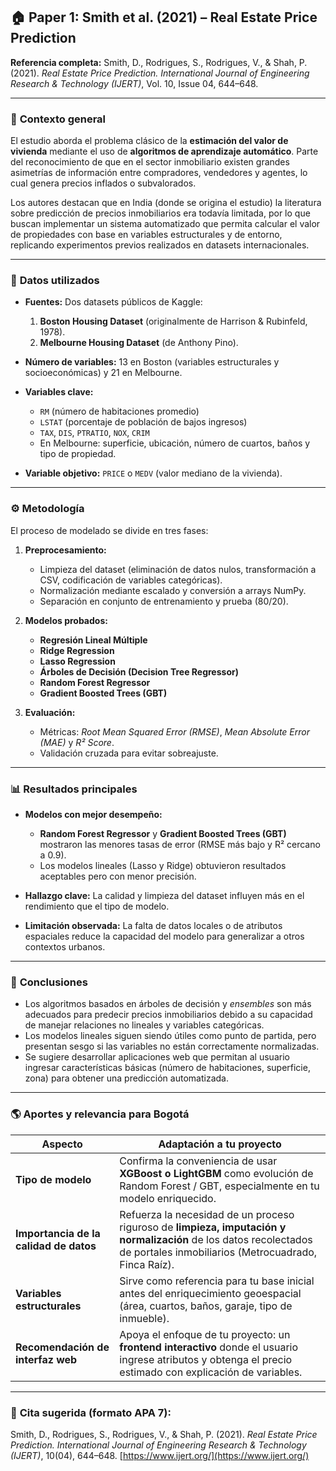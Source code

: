 ## 🏠 **Paper 1: Smith et al. (2021) – Real Estate Price Prediction**

**Referencia completa:**
Smith, D., Rodrigues, S., Rodrigues, V., & Shah, P. (2021). *Real Estate Price Prediction.* *International Journal of Engineering Research & Technology (IJERT)*, Vol. 10, Issue 04, 644–648.

---

### 📘 **Contexto general**

El estudio aborda el problema clásico de la **estimación del valor de vivienda** mediante el uso de **algoritmos de aprendizaje automático**. Parte del reconocimiento de que en el sector inmobiliario existen grandes asimetrías de información entre compradores, vendedores y agentes, lo cual genera precios inflados o subvalorados.

Los autores destacan que en India (donde se origina el estudio) la literatura sobre predicción de precios inmobiliarios era todavía limitada, por lo que buscan implementar un sistema automatizado que permita calcular el valor de propiedades con base en variables estructurales y de entorno, replicando experimentos previos realizados en datasets internacionales.

---

### 🧩 **Datos utilizados**

* **Fuentes:** Dos datasets públicos de Kaggle:

  1. **Boston Housing Dataset** (originalmente de Harrison & Rubinfeld, 1978).
  2. **Melbourne Housing Dataset** (de Anthony Pino).
* **Número de variables:** 13 en Boston (variables estructurales y socioeconómicas) y 21 en Melbourne.
* **Variables clave:**

  * `RM` (número de habitaciones promedio)
  * `LSTAT` (porcentaje de población de bajos ingresos)
  * `TAX`, `DIS`, `PTRATIO`, `NOX`, `CRIM`
  * En Melbourne: superficie, ubicación, número de cuartos, baños y tipo de propiedad.
* **Variable objetivo:** `PRICE` o `MEDV` (valor mediano de la vivienda).

---

### ⚙️ **Metodología**

El proceso de modelado se divide en tres fases:

1. **Preprocesamiento:**

   * Limpieza del dataset (eliminación de datos nulos, transformación a CSV, codificación de variables categóricas).
   * Normalización mediante escalado y conversión a arrays NumPy.
   * Separación en conjunto de entrenamiento y prueba (80/20).

2. **Modelos probados:**

   * **Regresión Lineal Múltiple**
   * **Ridge Regression**
   * **Lasso Regression**
   * **Árboles de Decisión (Decision Tree Regressor)**
   * **Random Forest Regressor**
   * **Gradient Boosted Trees (GBT)**

3. **Evaluación:**

   * Métricas: *Root Mean Squared Error (RMSE)*, *Mean Absolute Error (MAE)* y *R² Score*.
   * Validación cruzada para evitar sobreajuste.

---

### 📊 **Resultados principales**

* **Modelos con mejor desempeño:**

  * **Random Forest Regressor** y **Gradient Boosted Trees (GBT)** mostraron las menores tasas de error (RMSE más bajo y R² cercano a 0.9).
  * Los modelos lineales (Lasso y Ridge) obtuvieron resultados aceptables pero con menor precisión.
* **Hallazgo clave:** La calidad y limpieza del dataset influyen más en el rendimiento que el tipo de modelo.
* **Limitación observada:** La falta de datos locales o de atributos espaciales reduce la capacidad del modelo para generalizar a otros contextos urbanos.

---

### 🧠 **Conclusiones**

* Los algoritmos basados en árboles de decisión y *ensembles* son más adecuados para predecir precios inmobiliarios debido a su capacidad de manejar relaciones no lineales y variables categóricas.
* Los modelos lineales siguen siendo útiles como punto de partida, pero presentan sesgo si las variables no están correctamente normalizadas.
* Se sugiere desarrollar aplicaciones web que permitan al usuario ingresar características básicas (número de habitaciones, superficie, zona) para obtener una predicción automatizada.

---

### 🌎 **Aportes y relevancia para Bogotá**

| Aspecto                                | Adaptación a tu proyecto                                                                                                                                                  |
| -------------------------------------- | ------------------------------------------------------------------------------------------------------------------------------------------------------------------------- |
| **Tipo de modelo**                     | Confirma la conveniencia de usar **XGBoost o LightGBM** como evolución de Random Forest / GBT, especialmente en tu modelo enriquecido.                                    |
| **Importancia de la calidad de datos** | Refuerza la necesidad de un proceso riguroso de **limpieza, imputación y normalización** de los datos recolectados de portales inmobiliarios (Metrocuadrado, Finca Raíz). |
| **Variables estructurales**            | Sirve como referencia para tu base inicial antes del enriquecimiento geoespacial (área, cuartos, baños, garaje, tipo de inmueble).                                        |
| **Recomendación de interfaz web**      | Apoya el enfoque de tu proyecto: un **frontend interactivo** donde el usuario ingrese atributos y obtenga el precio estimado con explicación de variables.                |

---

### 📖 **Cita sugerida (formato APA 7):**

Smith, D., Rodrigues, S., Rodrigues, V., & Shah, P. (2021). *Real Estate Price Prediction.* *International Journal of Engineering Research & Technology (IJERT)*, 10(04), 644–648. [https://www.ijert.org/](https://www.ijert.org/)


